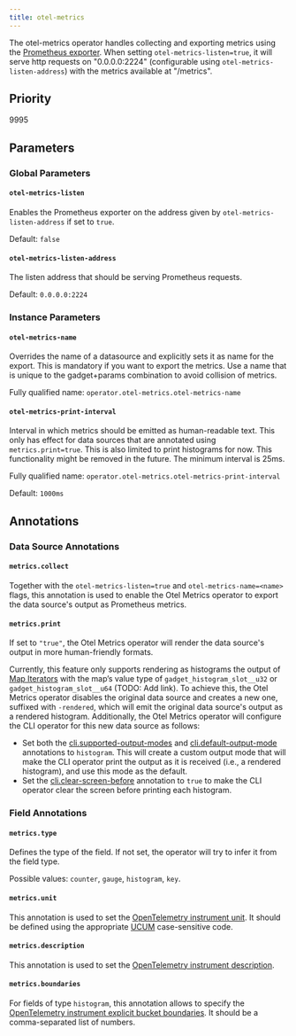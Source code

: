 ```yaml
---
title: otel-metrics
---
```


The otel-metrics operator handles collecting and exporting metrics using the
[Prometheus exporter](https://opentelemetry.io/docs/specs/otel/metrics/sdk_exporters/prometheus/). When setting
`otel-metrics-listen=true`, it will serve http requests on "0.0.0.0:2224" (configurable using
`otel-metrics-listen-address`) with the metrics available at "/metrics".

## Priority

9995

## Parameters

### Global Parameters

#### `otel-metrics-listen`

Enables the Prometheus exporter on the address given by `otel-metrics-listen-address` if set to `true`.

Default: `false`

#### `otel-metrics-listen-address`

The listen address that should be serving Prometheus requests.

Default: `0.0.0.0:2224`

### Instance Parameters

#### `otel-metrics-name`

Overrides the name of a datasource and explicitly sets it as name for the export. This is mandatory if you
want to export the metrics. Use a name that is unique to the gadget+params combination to avoid collision of metrics.

Fully qualified name: `operator.otel-metrics.otel-metrics-name`

#### `otel-metrics-print-interval`

Interval in which metrics should be emitted as human-readable text. This only has effect for data sources that are
annotated using `metrics.print=true`. This is also limited to print histograms for now. This functionality might be
removed in the future.
The minimum interval is 25ms.

Fully qualified name: `operator.otel-metrics.otel-metrics-print-interval`

Default: `1000ms`

## Annotations

### Data Source Annotations

#### `metrics.collect`

Together with the `otel-metrics-listen=true` and `otel-metrics-name=<name>`
flags, this annotation is used to enable the Otel Metrics operator to export the
data source's output as Prometheus metrics.

#### `metrics.print`

If set to `"true"`, the Otel Metrics operator will render the data source's
output in more human-friendly formats.

Currently, this feature only supports rendering as histograms the output of [Map
Iterators](../../gadget-devel/gadget-intro.md#map-iterators) with the map’s
value type of `gadget_histogram_slot__u32` or `gadget_histogram_slot__u64`
(TODO: Add link). To achieve this, the Otel Metrics operator disables the
original data source and creates a new one, suffixed with `-rendered`, which
will emit the original data source's output as a rendered histogram.
Additionally, the Otel Metrics operator will configure the CLI operator for this
new data source as follows:

- Set both the [cli.supported-output-modes](./cli.md#clisupported-output-modes)
  and [cli.default-output-mode](./cli.md#clidefault-output-mode) annotations to
  `histogram`. This will create a custom output mode that will make the CLI
  operator print the output as it is received (i.e., a rendered histogram), and
  use this mode as the default.
- Set the [cli.clear-screen-before](./cli.md#cliclear-screen-before) annotation
  to `true` to make the CLI operator clear the screen before printing each
  histogram.

### Field Annotations

#### `metrics.type`

Defines the type of the field. If not set, the operator will try to infer it
from the field type.

Possible values: `counter`, `gauge`, `histogram`, `key`.

#### `metrics.unit`

This annotation is used to set the [OpenTelemetry instrument
unit](https://pkg.go.dev/go.opentelemetry.io/otel/metric@v1.30.0#WithUnit). It
should be defined using the appropriate [UCUM](https://ucum.org) case-sensitive
code.

#### `metrics.description`

This annotation is used to set the [OpenTelemetry instrument
description](https://pkg.go.dev/go.opentelemetry.io/otel/metric@v1.30.0#WithDescription).

#### `metrics.boundaries`

For fields of type `histogram`, this annotation allows to specify the
[OpenTelemetry instrument explicit bucket
boundaries](https://pkg.go.dev/go.opentelemetry.io/otel/metric@v1.30.0#WithExplicitBucketBoundaries).
It should be a comma-separated list of numbers.
